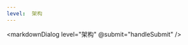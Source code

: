 ```yaml
---
level:  架构
---
```

<script setup>
import { ref, nextTick } from 'vue'
import { getQuestions, selectQuestionsForLevel } from '../../../utils/parseQuestions.js'
import componentMarkdown from '../components/componentMarkdown.vue'
import markdownDialog from '../components/markdownDialog.vue'

const questions = ref([])
const vis = ref(true)
const questionInit = (proportion) => {
  const list = getQuestions()
  questions.value = selectQuestionsForLevel(list, '架构', proportion)
}
const handleSubmit = (v) => {
  vis.value = false
  questionInit(v)
  const time = setTimeout(_ => {
    vis.value = true
    clearTimeout(time)
  })
}
questionInit()
</script>
<markdownDialog level="架构" @submit="handleSubmit"  />
<componentMarkdown v-if="vis" :data="questions" />
